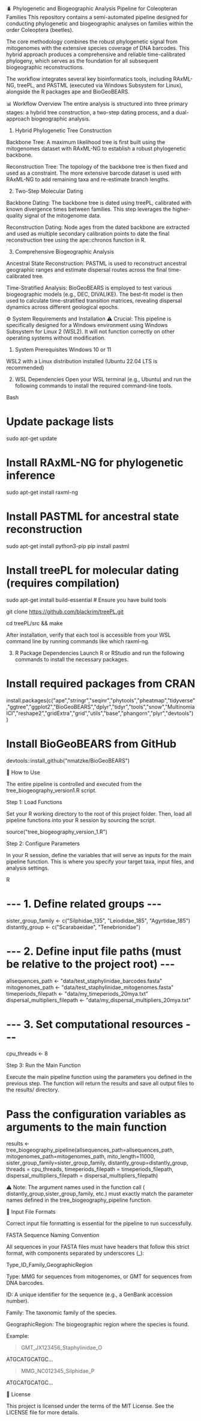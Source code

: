 🪲 Phylogenetic and Biogeographic Analysis Pipeline for Coleopteran Families
This repository contains a semi-automated pipeline designed for conducting phylogenetic and biogeographic analyses on families within the order Coleoptera (beetles).

The core methodology combines the robust phylogenetic signal from mitogenomes with the extensive species coverage of DNA barcodes. This hybrid approach produces a comprehensive and reliable time-calibrated phylogeny, which serves as the foundation for all subsequent biogeographic reconstructions.

The workflow integrates several key bioinformatics tools, including RAxML-NG, treePL, and PASTML (executed via Windows Subsystem for Linux), alongside the R packages ape and BioGeoBEARS.

📊 Workflow Overview
The entire analysis is structured into three primary stages: a hybrid tree construction, a two-step dating process, and a dual-approach biogeographic analysis.

1. Hybrid Phylogenetic Tree Construction

Backbone Tree: A maximum likelihood tree is first built using the mitogenomes dataset with RAxML-NG to establish a robust phylogenetic backbone.

Reconstruction Tree: The topology of the backbone tree is then fixed and used as a constraint. The more extensive barcode dataset is used with RAxML-NG to add remaining taxa and re-estimate branch lengths.

2. Two-Step Molecular Dating

Backbone Dating: The backbone tree is dated using treePL, calibrated with known divergence times between families. This step leverages the higher-quality signal of the mitogenome data.

Reconstruction Dating: Node ages from the dated backbone are extracted and used as multiple secondary calibration points to date the final reconstruction tree using the ape::chronos function in R.

3. Comprehensive Biogeographic Analysis

Ancestral State Reconstruction: PASTML is used to reconstruct ancestral geographic ranges and estimate dispersal routes across the final time-calibrated tree.

Time-Stratified Analysis: BioGeoBEARS is employed to test various biogeographic models (e.g., DEC, DIVALIKE). The best-fit model is then used to calculate time-stratified transition matrices, revealing dispersal dynamics across different geological epochs.

⚙️ System Requirements and Installation
⚠️ Crucial: This pipeline is specifically designed for a Windows environment using Windows Subsystem for Linux 2 (WSL2). It will not function correctly on other operating systems without modification.

1. System Prerequisites
Windows 10 or 11

WSL2 with a Linux distribution installed (Ubuntu 22.04 LTS is recommended)

2. WSL Dependencies
Open your WSL terminal (e.g., Ubuntu) and run the following commands to install the required command-line tools.

Bash

# Update package lists
sudo apt-get update

# Install RAxML-NG for phylogenetic inference
sudo apt-get install raxml-ng

# Install PASTML for ancestral state reconstruction
sudo apt-get install python3-pip
pip install pastml

# Install treePL for molecular dating (requires compilation)
sudo apt-get install build-essential # Ensure you have build tools

git clone https://github.com/blackrim/treePL.git

cd treePL/src && make

After installation, verify that each tool is accessible from your WSL command line by running commands like which raxml-ng.


3. R Package Dependencies
Launch R or RStudio and run the following commands to install the necessary packages.



# Install required packages from CRAN
install.packages(c("ape","stringr","seqinr","phytools","pheatmap","tidyverse","ggtree","ggplot2","BioGeoBEARS","dplyr","tidyr","tools","snow","MultinomialCI","reshape2","gridExtra","grid","utils","base","phangorn","plyr","devtools"))

# Install BioGeoBEARS from GitHub
devtools::install_github("nmatzke/BioGeoBEARS")

🚀 How to Use

The entire pipeline is controlled and executed from the tree_biogeography_version1.R script.

Step 1: Load Functions

Set your R working directory to the root of this project folder. Then, load all pipeline functions into your R session by sourcing the script.


source("tree_biogeography_version_1.R")

Step 2: Configure Parameters

In your R session, define the variables that will serve as inputs for the main pipeline function. This is where you specify your target taxa, input files, and analysis settings.

R

# --- 1. Define related groups ---
sister_group_family <- c("Silphidae_135", "Leiodidae_185", "Agyrtidae_185")
distantly_group <- c("Scarabaeidae", "Tenebrionidae")

# --- 2. Define input file paths (must be relative to the project root) ---
allsequences_path <- "data/test_staphylinidae_barcodes.fasta"
mitogenomes_path <- "data/test_staphylinidae_mitogenomes.fasta"
timeperiods_filepath <- "data/my_timeperiods_20mya.txt"
dispersal_multipliers_filepath <- "data/my_dispersal_multipliers_20mya.txt"

# --- 3. Set computational resources ---
cpu_threads <- 8

Step 3: Run the Main Function

Execute the main pipeline function using the parameters you defined in the previous step. The function will return the results and save all output files to the results/ directory.


# Pass the configuration variables as arguments to the main function
results <- tree_biogeography_pipeline(allsequences_path=allsequences_path,
                           mitogenomes_path=mitogenomes_path,
                           mito_length=11000,
                           sister_group_family=sister_group_family,
                           distantly_group=distantly_group,
                           threads = cpu_threads,
                           timeperiods_filepath = timeperiods_filepath,
                           dispersal_multipliers_filepath = dispersal_multipliers_filepath)
                           
⚠️ Note: The argument names used in the function call ( distantly_group,sister_group_family, etc.) must exactly match the parameter names defined in the tree_biogeography_pipeline function.

📁 Input File Formats

Correct input file formatting is essential for the pipeline to run successfully.

FASTA Sequence Naming Convention

All sequences in your FASTA files must have headers that follow this strict format, with components separated by underscores (_):

Type_ID_Family_GeographicRegion

Type: MMG for sequences from mitogenomes, or GMT for sequences from DNA barcodes.

ID: A unique identifier for the sequence (e.g., a GenBank accession number).

Family: The taxonomic family of the species.

GeographicRegion: The biogeographic region where the species is found.

Example:


>GMT_JX123456_Staphylinidae_O

ATGCATGCATGC...

>MMG_NC012345_Silphidae_P

ATGCATGCATGC...

📜 License

This project is licensed under the terms of the MIT License. See the LICENSE file for more details.
